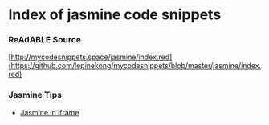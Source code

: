 
# Index of jasmine code snippets


### ReAdABLE Source

[http://mycodesnippets.space/jasmine/index.red](https://github.com/lepinekong/mycodesnippets/blob/master/jasmine/index.red)


### Jasmine Tips

- [Jasmine in iframe](./iframe)
                        
